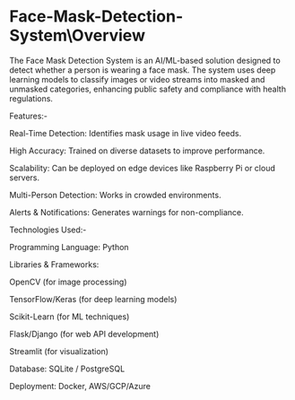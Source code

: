 # Face-Mask-Detection-System\\Overview

The Face Mask Detection System is an AI/ML-based solution designed to detect whether a person is wearing a face mask. The system uses deep learning models to classify images or video streams into masked and unmasked categories, enhancing public safety and compliance with health regulations.

Features:-

Real-Time Detection: Identifies mask usage in live video feeds.

High Accuracy: Trained on diverse datasets to improve performance.

Scalability: Can be deployed on edge devices like Raspberry Pi or cloud servers.

Multi-Person Detection: Works in crowded environments.

Alerts & Notifications: Generates warnings for non-compliance.

Technologies Used:-

Programming Language: Python

Libraries & Frameworks:

OpenCV (for image processing)

TensorFlow/Keras (for deep learning models)

Scikit-Learn (for ML techniques)

Flask/Django (for web API development)

Streamlit (for visualization)

Database: SQLite / PostgreSQL

Deployment: Docker, AWS/GCP/Azure
